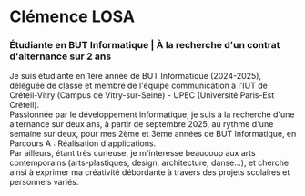 # Clémence LOSA

### Étudiante en BUT Informatique | À la recherche d'un contrat d'alternance sur 2 ans

Je suis étudiante en 1ère année de BUT Informatique (2024-2025), déléguée de classe et membre de l'équipe communication à l'IUT de Créteil-Vitry (Campus de Vitry-sur-Seine) - UPEC (Université Paris-Est Créteil).\
Passionnée par le développement informatique, je suis à la recherche d'une alternance sur deux ans, à partir de septembre 2025, au rythme d'une semaine sur deux, pour mes 2ème et 3ème années de BUT Informatique, en Parcours A : Réalisation d'applications.\
Par ailleurs, étant très curieuse, je m'interesse beaucoup aux arts contemporains (arts-plastiques, design, architecture, danse...), et cherche ainsi à exprimer ma créativité débordante à travers des projets scolaires et personnels variés.
